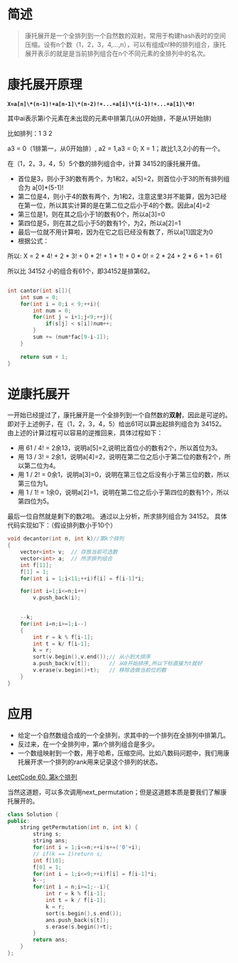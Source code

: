 # 简述

> 康托展开是一个全排列到一个自然数的双射，常用于构建hash表时的空间压缩。设有n个数（1，2，3，4,…,n），可以有组成n!种的排列组合，康托展开表示的就是是当前排列组合在n个不同元素的全排列中的名次。



# 康托展开原理

**`X=a[n]\*(n-1)!+a[n-1]\*(n-2)!+...+a[i]\*(i-1)!+...+a[1]\*0!`** 

其中ai表示第i个元素在未出现的元素中排第几(从0开始排，不是从1开始排)

比如排列：1 3 2

a3 = 0（1排第一，从0开始排）, a2 = 1,a3 = 0; X = 1；故比1,3,2小的有一个。



在（1，2，3，4，5）5个数的排列组合中，计算 34152的康托展开值。

- 首位是3，则小于3的数有两个，为1和2，a[5]=2，则首位小于3的所有排列组合为 a[0]*(5-1)!
- 第二位是4，则小于4的数有两个，为1和2，注意这里3并不能算，因为3已经在第一位，所以其实计算的是在第二位之后小于4的个数。因此a[4]=2
- 第三位是1，则在其之后小于1的数有0个，所以a[3]=0
- 第四位是5，则在其之后小于5的数有1个，为2，所以a[2]=1
- 最后一位就不用计算啦，因为在它之后已经没有数了，所以a[1]固定为0
- 根据公式： 

所以: X = 2 * 4! + 2 * 3! + 0 * 2! + 1 * 1! + 0 * 0! 
= 2 * 24 + 2 * 6 + 1 
= 61 

所以比 34152 小的组合有61个，即34152是排第62。

```c++

int cantor(int s[]){
	int sum = 0;
	for(int i = 0;i < 9;++i){
		int num = 0;
		for(int j = i+1;j<9;++j){
			if(s[j] < s[i])num++;
		}
		sum += (num*fac[9-i-1]);
	}
 
	return sum + 1;
}
```







# **逆康托展开**

一开始已经提过了，康托展开是一个全排列到一个自然数的**双射**，因此是可逆的。即对于上述例子，在（1，2，3，4，5）给出61可以算出起排列组合为 34152。由上述的计算过程可以容易的逆推回来，具体过程如下：

- 用 61 / 4! = 2余13，说明a[5]=2,说明比首位小的数有2个，所以首位为3。
- 用 13 / 3! = 2余1，说明a[4]=2，说明在第二位之后小于第二位的数有2个，所以第二位为4。
- 用 1 / 2! = 0余1，说明a[3]=0，说明在第三位之后没有小于第三位的数，所以第三位为1。
- 用 1 / 1! = 1余0，说明a[2]=1，说明在第二位之后小于第四位的数有1个，所以第四位为5。

最后一位自然就是剩下的数2啦。
通过以上分析，所求排列组合为 34152。
具体代码实现如下：（假设排列数小于10个）

```c++
void decantor(int n, int k)//第k个排列
{
    vector<int> v;  // 存放当前可选数
    vector<int> a;  // 所求排列组合
    int f[11];
    f[1] = 1;
    for(int i = 1;i<11;++i)f[i] = f[i-1]*i;

    for(int i=1;i<=n;i++)
        v.push_back(i);

    
    --k;
    for(int i=n;i>=1;i--)
    {
        int r = k % f[i-1];
        int t = k/ f[i-1];
        k = r;
        sort(v.begin(),v.end());// 从小到大排序 
        a.push_back(v[t]);      // 从0开始排序,所以下标直接为t就好
        v.erase(v.begin()+t);   // 移除选做当前位的数
    }
}
```





# 应用

- 给定一个自然数组合成的一个全排列，求其中的一个排列在全排列中排第几。
- 反过来，在一个全排列中，第n个排列组合是多少。
- 一个数组映射到一个数，用于哈希，压缩空间。比如八数码问题中，我们用康托展开求一个排列的rank用来记录这个排列的状态。



[LeetCode 60. 第k个排列](https://leetcode-cn.com/problems/permutation-sequence/)

当然这道题，可以多次调用next_permutation；但是这道题本质是要我们了解康托展开的。

```c++
class Solution {
public:
    string getPermutation(int n, int k) {
        string s;
        string ans;
        for(int i = 1;i<=n;++i)s+=('0'+i);
        // if(k == 1)return s;
        int f[10];
        f[0] = 1;
        for(int i = 1;i<=9;++i)f[i] = f[i-1]*i;
        k--;
        for(int i = n;i>=1;--i){
        	int r = k % f[i-1];
        	int t = k / f[i-1];
        	k = r;
        	sort(s.begin(),s.end());
        	ans.push_back(s[t]);
        	s.erase(s.begin()+t);
        }	
        return ans;
    }
};
```

